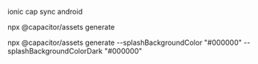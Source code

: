 
ionic cap sync android

npx @capacitor/assets generate

<!-- Modificar en el archivo styles.xml -->

<style name="AppTheme.NoActionBarLaunch" parent="Theme.SplashScreen">
    <item name="android:windowBackground">@drawable/splash</item>
</style>

npx @capacitor/assets generate --splashBackgroundColor "#000000" --splashBackgroundColorDark "#000000"
